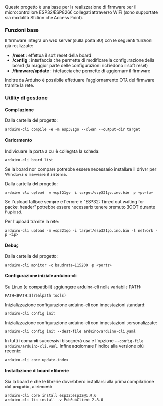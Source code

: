 Questo progetto è una base per la realizzazione di firmware per il microcontrollore ESP32/ESP8266 collegati attraverso WiFi (sono supportate sia modalità Station che Access Point).

### Funzioni base
Il firmware integra un web server (sulla porta 80) con le seguenti funzioni già realizzate:

- **/reset** : effettua il soft reset della board
- **/config** : interfaccia che permette di modificare la configurazione della board (la maggior parte delle configurazioni richiedono il soft reset)
- **/firmware/update** : intefaccia che permette di aggiornare il firmware

Inoltre da Arduino è possibile effettuare l'aggiornamento OTA del firmware tramite la rete.

### Utility di gestione

#### Compilazione
Dalla cartella del progetto:
```
arduino-cli compile -e -m esp321go --clean --output-dir target
```

#### Caricamento
Individuare la porta a cui è collegata la scheda:
```
arduino-cli board list
```
Se la board non compare potrebbe essere necessario installare il driver per Windows e riavviare il sistema.

Dalla cartella del progetto:
```
arduino-cli upload -m esp321go -i target/esp321go.ino.bin -p <porta>
```
Se l'upload fallisce sempre e l'errore è "ESP32: Timed out waiting for packet header" potrebbe essere necessario tenere premuto BOOT durante l'upload.

Per l'upload tramite la rete:
```
arduino-cli upload -m esp321go -i target/esp321go.ino.bin -l network -p <ip>
```

#### Debug
Dalla cartella del progetto:
```
arduino-cli monitor -c baudrate=115200 -p <porta>
```

#### Configurazione iniziale arduino-cli
Su Linux (e compatibili) aggiungere arduino-cli nella variabile PATH:
```
PATH=$PATH:$(realpath tools)
```
Inizializzazione configurazione arduino-cli con impostazioni standard:
```
arduino-cli config init
```
Inizializzazione configurazione arduino-cli con impostazioni personalizzate:
```
arduino-cli config init --dest-file arduino/arduino-cli.yaml
```
In tutti i comandi successivi bisognerà usare l'opzione ```--config-file arduino/arduino-cli.yaml```.
Infine aggiornare l'indice alla versione più recente:
```
arduino-cli core update-index
```

#### Installazione di board e librerie
Sia la board e che le librerie dovrebbero installarsi alla prima compilazione del progetto, altrimenti:
```
arduino-cli core install esp32:esp32@1.0.6
arduino-cli lib install -v PubSubClient:2.8.0
```
